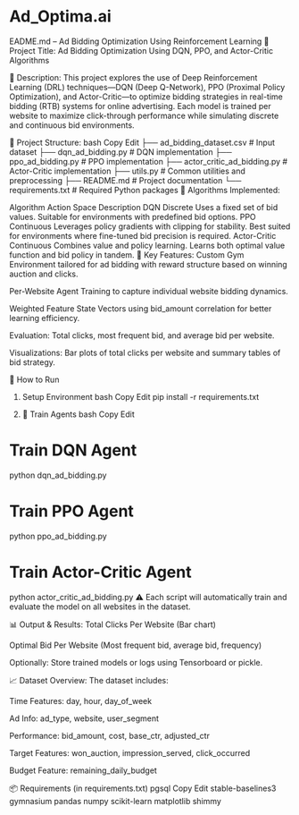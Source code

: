 # Ad_Optima.ai

EADME.md – Ad Bidding Optimization Using Reinforcement Learning
📌 Project Title:
Ad Bidding Optimization Using DQN, PPO, and Actor-Critic Algorithms

📖 Description:
This project explores the use of Deep Reinforcement Learning (DRL) techniques—DQN (Deep Q-Network), PPO (Proximal Policy Optimization), and Actor-Critic—to optimize bidding strategies in real-time bidding (RTB) systems for online advertising. Each model is trained per website to maximize click-through performance while simulating discrete and continuous bid environments.

📁 Project Structure:
bash
Copy
Edit
├── ad_bidding_dataset.csv          # Input dataset
├── dqn_ad_bidding.py               # DQN implementation
├── ppo_ad_bidding.py               # PPO implementation
├── actor_critic_ad_bidding.py     # Actor-Critic implementation
├── utils.py                        # Common utilities and preprocessing
├── README.md                       # Project documentation
└── requirements.txt                # Required Python packages
🚀 Algorithms Implemented:

Algorithm	Action Space	Description
DQN	Discrete	Uses a fixed set of bid values. Suitable for environments with predefined bid options.
PPO	Continuous	Leverages policy gradients with clipping for stability. Best suited for environments where fine-tuned bid precision is required.
Actor-Critic	Continuous	Combines value and policy learning. Learns both optimal value function and bid policy in tandem.
🧠 Key Features:
Custom Gym Environment tailored for ad bidding with reward structure based on winning auction and clicks.

Per-Website Agent Training to capture individual website bidding dynamics.

Weighted Feature State Vectors using bid_amount correlation for better learning efficiency.

Evaluation: Total clicks, most frequent bid, and average bid per website.

Visualizations: Bar plots of total clicks per website and summary tables of bid strategy.

🧪 How to Run
1.  Setup Environment
bash
Copy
Edit
pip install -r requirements.txt

3. 🧠 Train Agents
bash
Copy
Edit
# Train DQN Agent
python dqn_ad_bidding.py

# Train PPO Agent
python ppo_ad_bidding.py

# Train Actor-Critic Agent
python actor_critic_ad_bidding.py
⚠️ Each script will automatically train and evaluate the model on all websites in the dataset.

📊 Output & Results:
Total Clicks Per Website (Bar chart)

Optimal Bid Per Website (Most frequent bid, average bid, frequency)

Optionally: Store trained models or logs using Tensorboard or pickle.

📈 Dataset Overview:
The dataset includes:

Time Features: day, hour, day_of_week

Ad Info: ad_type, website, user_segment

Performance: bid_amount, cost, base_ctr, adjusted_ctr

Target Features: won_auction, impression_served, click_occurred

Budget Feature: remaining_daily_budget

📦 Requirements (in requirements.txt)
pgsql
Copy
Edit
stable-baselines3
gymnasium
pandas
numpy
scikit-learn
matplotlib
shimmy
